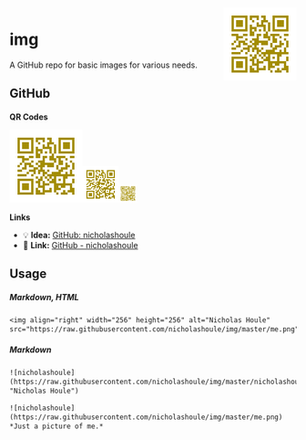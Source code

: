 <img align="right" width="128" height="128" alt="Nicholas Houle" src="https://raw.githubusercontent.com/nicholashoule/img/master/nicholashoule.png">

# img

A GitHub repo for basic images for various needs.

## GitHub

**QR Codes** <img width="16" height="16" src="https://raw.githubusercontent.com/nicholashoule/img/master/[nicholashoule.png](https://github.com/nicholashoule/img/blob/main/qr-github-nicholashoule.png)">

<img width="128" height="128" src="https://raw.githubusercontent.com/nicholashoule/img/master/nicholashoule.png"><img width="64" height="64" src="https://raw.githubusercontent.com/nicholashoule/img/master/nicholashoule.png"><img width="32" height="32" src="https://raw.githubusercontent.com/nicholashoule/img/master/nicholashoule.png">

**Links**

- :bulb: **Idea:** [GitHub: nicholashoule](https://github.com/nicholashoule)
- :link: **Link:** [GitHub - nicholashoule](https://bit.ly/3FBCxAT)

## Usage

##### Markdown, HTML

```
<img align="right" width="256" height="256" alt="Nicholas Houle" src="https://raw.githubusercontent.com/nicholashoule/img/master/me.png">
```

##### Markdown

```
![nicholashoule](https://raw.githubusercontent.com/nicholashoule/img/master/nicholashoule.png "Nicholas Houle")

```

```
![nicholashoule](https://raw.githubusercontent.com/nicholashoule/img/master/me.png)
*Just a picture of me.*
```
